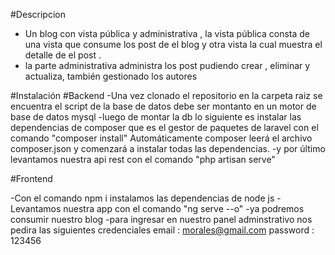#Descripcion 
- Un blog con vista  pública y administrativa , la vista pública consta de una vista que consume los post de el blog y otra vista la cual muestra el detalle de el post .
- la parte administrativa administra los post pudiendo crear , eliminar y actualiza, también gestionado los autores 

#Instalación 
#Backend 
-Una vez clonado el repositorio en la carpeta raiz se encuentra el script de la base de datos debe ser montanto en un motor de base de datos mysql 
-luego de montar la db lo siguiente es instalar las dependencias de composer que es el gestor de paquetes de laravel con el comando "composer install" Automáticamente composer leerá el archivo composer.json y comenzará a instalar todas las dependencias.
-y por último levantamos nuestra api rest con el comando "php artisan serve"

#Frontend

-Con el comando npm i instalamos las dependencias de node js 
-Levantamos nuestra app con el comando "ng serve --o"
-ya podremos consumir nuestro blog 
-para ingresar en nuestro panel adminstrativo nos pedira las siguientes credenciales 
email : morales@gmail.com
password : 123456
